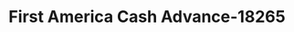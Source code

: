---
f_zip-code: 42001
f_state-code: KY
title: First America Cash Advance-18265
f_phone: 270-443-3113
f_city-only: Paducah
f_address: 852 Joe Clifton Drive Paducah
f_location-unique-id: '18265'
slug: first-america-cash-advance-18265
updated-on: '2024-05-30T13:46:58.046Z'
created-on: '2024-05-30T13:36:59.803Z'
published-on: '2024-05-30T13:54:32.469Z'
f_city-state: cms/city/paducah-ky.md
f_company: cms/company/first-america-cash-advance.md
f_state: cms/state/kentucky.md
layout: '[payday-loan].html'
tags: payday-loan
---